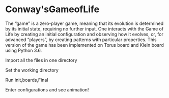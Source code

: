 # Conway'sGameofLife
The “game” is a zero-player game, meaning that its evolution is determined by its initial state, requiring no further input. One interacts with the Game of Life by creating an initial configuration and observing how it evolves, or, for advanced “players”, by creating patterns with particular properties.
This version of the game has been implemented on Torus board and Klein board using Python 3.6.

Import all the files in one directory 

Set the working directory

Run init,boards,Final 

Enter configurations and see animation!



